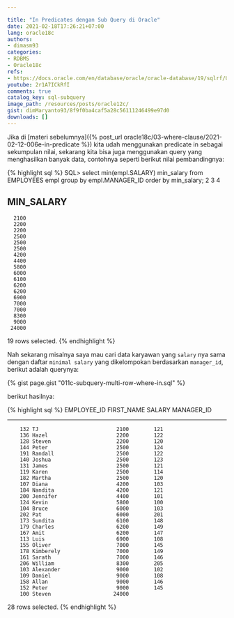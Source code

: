 ```yaml
---

title: "In Predicates dengan Sub Query di Oracle"
date: 2021-02-18T17:26:21+07:00
lang: oracle18c
authors:
- dimasm93
categories:
- RDBMS
- Oracle18c
refs: 
- https://docs.oracle.com/en/database/oracle/oracle-database/19/sqlrf/Using-Subqueries.html#GUID-53A705B6-0358-4E2B-92ED-A83DE83DFD20
youtube: 2r1A7ICkRfI
comments: true
catalog_key: sql-subquery
image_path: /resources/posts/oracle12c/
gist: dimMaryanto93/8f9f0ba4caf5a28c56111246499e97d0
downloads: []
---
```


Jika di [materi sebelumnya]({% post_url oracle18c/03-where-clause/2021-02-12-006e-in-predicate %}) kita udah menggunakan predicate in sebagai sekumpulan nilai, sekarang kita bisa juga menggunakan query yang menghasilkan banyak data, contohnya seperti berikut nilai pembandingnya:

<!--more-->

{% highlight sql %}
SQL> select min(empl.SALARY) min_salary
from EMPLOYEES empl
group by empl.MANAGER_ID
order by min_salary;  2    3    4

MIN_SALARY
----------
      2100
      2200
      2200
      2500
      2500
      2500
      4200
      4400
      5800
      6000
      6100
      6200
      6200
      6900
      7000
      7000
      8300
      9000
     24000

19 rows selected.
{% endhighlight %}

Nah sekarang misalnya saya mau cari data karyawan yang `salary` nya sama dengan daftar `minimal salary` yang dikelompokan berdasarkan `manager_id`, berikut adalah querynya:

{% gist page.gist "011c-subquery-multi-row-where-in.sql" %}

berikut hasilnya:

{% highlight sql %}
EMPLOYEE_ID FIRST_NAME               SALARY MANAGER_ID
----------- -------------------- ---------- ----------
        132 TJ                         2100        121
        136 Hazel                      2200        122
        128 Steven                     2200        120
        144 Peter                      2500        124
        191 Randall                    2500        122
        140 Joshua                     2500        123
        131 James                      2500        121
        119 Karen                      2500        114
        182 Martha                     2500        120
        107 Diana                      4200        103
        184 Nandita                    4200        121
        200 Jennifer                   4400        101
        124 Kevin                      5800        100
        104 Bruce                      6000        103
        202 Pat                        6000        201
        173 Sundita                    6100        148
        179 Charles                    6200        149
        167 Amit                       6200        147
        113 Luis                       6900        108
        155 Oliver                     7000        145
        178 Kimberely                  7000        149
        161 Sarath                     7000        146
        206 William                    8300        205
        103 Alexander                  9000        102
        109 Daniel                     9000        108
        158 Allan                      9000        146
        152 Peter                      9000        145
        100 Steven                    24000

28 rows selected.
{% endhighlight %}